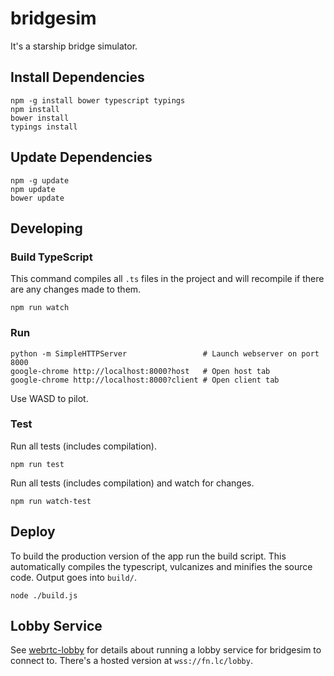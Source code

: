 # bridgesim

It's a starship bridge simulator.

## Install Dependencies
```
npm -g install bower typescript typings
npm install
bower install
typings install
```

## Update Dependencies
```
npm -g update
npm update
bower update
```

## Developing
### Build TypeScript
This command compiles all `.ts` files in the project and will recompile if
there are any changes made to them.
```
npm run watch
```

### Run
```
python -m SimpleHTTPServer                 # Launch webserver on port 8000
google-chrome http://localhost:8000?host   # Open host tab
google-chrome http://localhost:8000?client # Open client tab
```
Use WASD to pilot.


### Test
Run all tests (includes compilation).
```
npm run test
```

Run all tests (includes compilation) and watch for changes.
```
npm run watch-test
```

## Deploy
To build the production version of the app run the build script. This
automatically compiles the typescript, vulcanizes and minifies the source code.
Output goes into `build/`.
```
node ./build.js
```


## Lobby Service

See [webrtc-lobby](https://github.com/d4l3k/webrtc-lobby) for details about running a lobby service for bridgesim to connect to. There's a hosted version at `wss://fn.lc/lobby`.
